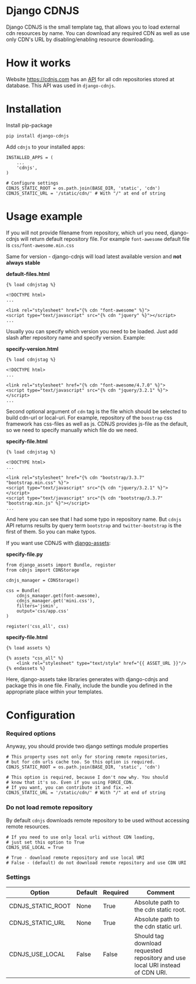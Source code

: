 # Django CDNJS

Django CDNJS is the small template tag, that allows you to load external cdn
resources by name. You can download any required CDN as well as use only CDN's
URL by disabling/enabling resource downloading.

# How it works

Website https://cdnjs.com has an [API](https://cdnjs.com/api) for all cdn 
repositories stored at database. This API was used in `django-cdnjs`.

# Installation

Install pip-package

    pip install django-cdnjs

Add `cdnjs` to your installed apps:

    INSTALLED_APPS = (
        ...
        'cdnjs',
    )
    
    # Configure settings
    CDNJS_STATIC_ROOT = os.path.join(BASE_DIR, 'static', 'cdn')
    CDNJS_STATIC_URL = '/static/cdn/' # With "/" at end of string

# Usage example

If you will not provide filename from repository, which url you need, 
django-cdnjs will return default repository file. For example `font-awesome` 
default file is `css/font-awesome.min.css`

Same for version - django-cdnjs will load latest available version and **not
always stable**

**default-files.html**

    {% load cdnjstag %}
    
    <!DOCTYPE html>
    ...
    
    <link rel="stylesheet" href="{% cdn "font-awesome" %}">
    <script type="text/javascript" src="{% cdn "jquery" %}"></script>
    ...
    
Usually you can specify which version you need to be loaded. Just add slash 
after repository name and specify version. Example:
    
**specify-version.html**

    {% load cdnjstag %}
    
    <!DOCTYPE html>
    ...
    
    <link rel="stylesheet" href="{% cdn "font-awesome/4.7.0" %}">
    <script type="text/javascript" src="{% cdn "jquery/3.2.1" %}"></script>
    ...
    
Second optional argument of `cdn` tag is the file which should be selected to
build cdn-url or local-uri. For example, repository of the `boostrap` css 
framework has css-files as well as js. CDNJS provides js-file as the default,
so we need to specify manually which file do we need.
    
**specify-file.html**

    {% load cdnjstag %}
    
    <!DOCTYPE html>
    ...
    
    <link rel="stylesheet" href="{% cdn "bootstrap/3.3.7" "bootstrap.min.css" %}">
    <script type="text/javascript" src="{% cdn "jquery/3.2.1" %}"></script>
    <script type="text/javascript" src="{% cdn "bootstrap/3.3.7" "bootstrap.min.js" %}"></script>
    ...
    
And here you can see that I had some typo in repository name. But `cdnjs` API 
returns results by query term `bootstrap` and `twitter-bootstrap` is the first
of them. So you can make typos.

If you want use CDNJS with [django-assets](https://django-assets.readthedocs.io/en/latest/):

**specify-file.py**

    from django_assets import Bundle, register
    from cdnjs import CDNStorage
    
    cdnjs_manager = CDNStorage()
    
    css = Bundle(
        cdnjs_manager.get(font-awesome),
        cdnjs_manager.get('mini.css'),
        filters='jsmin',
        output='css/app.css'
    )

    register('css_all', css)

**specify-file.html**

    {% load assets %}

    {% assets "css_all" %}
        <link rel="stylesheet" type="text/style" href="{{ ASSET_URL }}"/>
    {% endassets %}
    

Here, django-assets take libraries generates with django-cdnjs and package this in one file.
Finally, include the bundle you defined in the appropriate place within your templates.
 
# Configuration

### Required options

Anyway, you should provide two django settings module properties

    # This property uses not only for storing remote repositories,
    # but for cdn urls cache too. So this option is required. 
    CDNJS_STATIC_ROOT = os.path.join(BASE_DIR, 'static', 'cdn')
        
    # This option is required, because I don't now why. You should
    # know that it's so. Even if you using FORCE_CDN.
    # If you want, you can contribute it and fix. =)
    CDNJS_STATIC_URL = '/static/cdn/' # With "/" at end of string
    

### Do not load remote repository

By default `cdnjs` downloads remote repository to be used without accessing 
remote resources.

    # If you need to use only local urli without CDN loading,
    # just set this option to True
    CDNJS_USE_LOCAL = True
     
    # True - download remote repository and use local URI
    # False - (default) do not download remote repository and use CDN URI
    
    
### Settings

|Option|Default|Required|Comment|
|---|---|---|---|
|CDNJS_STATIC_ROOT|None|True|Absolute path to the cdn static root.|
|CDNJS_STATIC_URL|None|True|Absolute path to the cdn static url.|
|CDNJS_USE_LOCAL|False|False|Should tag download requested repository and use local URI instead of CDN URI.|
